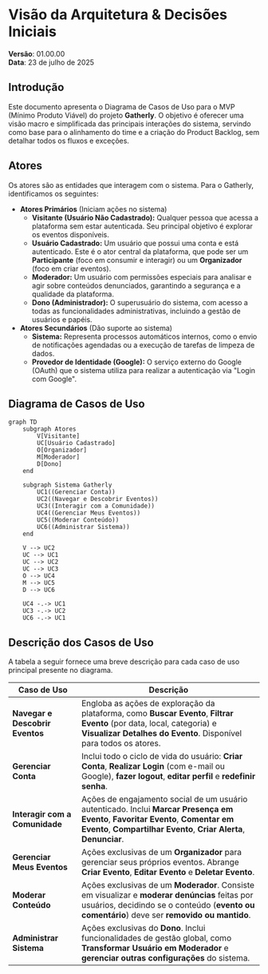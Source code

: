 # Visão da Arquitetura & Decisões Iniciais

**Versão**: 01.00.00  
**Data**: 23 de julho de 2025

## Introdução

Este documento apresenta o Diagrama de Casos de Uso para o MVP (Mínimo Produto Viável) do projeto **Gatherly**. O objetivo é oferecer uma visão macro e simplificada das principais interações do sistema, servindo como base para o alinhamento do time e a criação do Product Backlog, sem detalhar todos os fluxos e exceções.

## Atores

Os atores são as entidades que interagem com o sistema. Para o Gatherly, identificamos os seguintes:

- **Atores Primários** (Iniciam ações no sistema)
    - **Visitante (Usuário Não Cadastrado):** Qualquer pessoa que acessa a plataforma sem estar autenticada. Seu principal objetivo é explorar os eventos disponíveis.
    - **Usuário Cadastrado:** Um usuário que possui uma conta e está autenticado. Este é o ator central da plataforma, que pode ser um **Participante** (foco em consumir e interagir) ou um **Organizador** (foco em criar eventos).
    - **Moderador:** Um usuário com permissões especiais para analisar e agir sobre conteúdos denunciados, garantindo a segurança e a qualidade da plataforma.
    - **Dono (Administrador):** O superusuário do sistema, com acesso a todas as funcionalidades administrativas, incluindo a gestão de usuários e papéis.
- **Atores Secundários** (Dão suporte ao sistema)
    - **Sistema:** Representa processos automáticos internos, como o envio de notificações agendadas ou a execução de tarefas de limpeza de dados.
    - **Provedor de Identidade (Google):** O serviço externo do Google (OAuth) que o sistema utiliza para realizar a autenticação via "Login com Google".

## Diagrama de Casos de Uso

```mermaid
graph TD
    subgraph Atores
        V[Visitante]
        UC[Usuário Cadastrado]
        O[Organizador]
        M[Moderador]
        D[Dono]
    end

    subgraph Sistema Gatherly
        UC1((Gerenciar Conta))
        UC2((Navegar e Descobrir Eventos))
        UC3((Interagir com a Comunidade))
        UC4((Gerenciar Meus Eventos))
        UC5((Moderar Conteúdo))
        UC6((Administrar Sistema))
    end

    V --> UC2
    UC --> UC1
    UC --> UC2
    UC --> UC3
    O --> UC4
    M --> UC5
    D --> UC6

    UC4 -.-> UC1
    UC3 -.-> UC2
    UC6 -.-> UC1

```

## Descrição dos Casos de Uso

A tabela a seguir fornece uma breve descrição para cada caso de uso principal presente no diagrama.

| **Caso de Uso** | **Descrição** |
| --- | --- |
| **Navegar e Descobrir Eventos** | Engloba as ações de exploração da plataforma, como **Buscar Evento**, **Filtrar Evento** (por data, local, categoria) e **Visualizar Detalhes do Evento**. Disponível para todos os atores. |
| **Gerenciar Conta** | Inclui todo o ciclo de vida do usuário: **Criar Conta**, **Realizar Login** (com e-mail ou Google), **fazer logout**, **editar perfil** e **redefinir senha**. |
| **Interagir com a Comunidade** | Ações de engajamento social de um usuário autenticado. Inclui **Marcar Presença em Evento**, **Favoritar Evento**, **Comentar em Evento**, **Compartilhar Evento**, **Criar Alerta**, **Denunciar**. |
| **Gerenciar Meus Eventos** | Ações exclusivas de um **Organizador** para gerenciar seus próprios eventos. Abrange **Criar Evento**, **Editar Evento** e **Deletar Evento**. |
| **Moderar Conteúdo** | Ações exclusivas de um **Moderador**. Consiste em visualizar e **moderar denúncias** feitas por usuários, decidindo se o conteúdo (**evento ou comentário**) deve ser **removido ou mantido**. |
| **Administrar Sistema** | Ações exclusivas do **Dono**. Inclui funcionalidades de gestão global, como **Transformar Usuário em Moderador** e **gerenciar outras configurações** do sistema. |